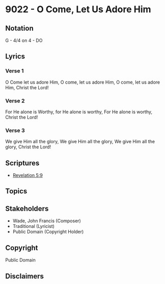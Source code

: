 # 9022 - O Come, Let Us Adore Him

## Notation

G - 4/4 on 4 - DO

## Lyrics

### Verse 1

O Come let us adore Him, O come, let us adore Him, O come, let us adore Him, Christ the Lord!

### Verse 2

For He alone is Worthy, for He alone is worthy, For He alone is worthy, Christ the Lord!

### Verse 3

We give Him all the glory, We give Him all the glory, We give Him all the glory, Christ the Lord!


## Scriptures

- [Revelation 5:9](https://www.biblegateway.com/passage/?search=Revelation%205%3A9)

## Topics


## Stakeholders

- Wade, John Francis (Composer)
- Traditional (Lyricist)
- Public Domain (Copyright Holder)

## Copyright

Public Domain


## Disclaimers


